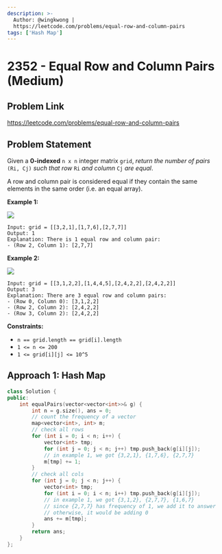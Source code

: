 ```yaml
---
description: >-
  Author: @wingkwong |
  https://leetcode.com/problems/equal-row-and-column-pairs
tags: ['Hash Map']
---
```


# 2352 - Equal Row and Column Pairs (Medium)

## Problem Link

https://leetcode.com/problems/equal-row-and-column-pairs

## Problem Statement

Given a **0-indexed** `n x n` integer matrix `grid`, _return the number of pairs_ `(Ri, Cj)` _such that row_ `Ri` _and column_ `Cj` _are equal_.

A row and column pair is considered equal if they contain the same elements in the same order (i.e. an equal array).

&#x20;

**Example 1:**

![](https://assets.leetcode.com/uploads/2022/06/01/ex1.jpg)

```
Input: grid = [[3,2,1],[1,7,6],[2,7,7]]
Output: 1
Explanation: There is 1 equal row and column pair:
- (Row 2, Column 1): [2,7,7]
```

**Example 2:**

![](https://assets.leetcode.com/uploads/2022/06/01/ex2.jpg)

```
Input: grid = [[3,1,2,2],[1,4,4,5],[2,4,2,2],[2,4,2,2]]
Output: 3
Explanation: There are 3 equal row and column pairs:
- (Row 0, Column 0): [3,1,2,2]
- (Row 2, Column 2): [2,4,2,2]
- (Row 3, Column 2): [2,4,2,2]
```

**Constraints:**

* `n == grid.length == grid[i].length`
* `1 <= n <= 200`
* `1 <= grid[i][j] <= 10^5`

## Approach 1: Hash Map

<SolutionAuthor name="@wingkwong"/>

```cpp
class Solution {
public:
    int equalPairs(vector<vector<int>>& g) {
        int n = g.size(), ans = 0;
        // count the frequency of a vector
        map<vector<int>, int> m;
        // check all rows
        for (int i = 0; i < n; i++) {
            vector<int> tmp;
            for (int j = 0; j < n; j++) tmp.push_back(g[i][j]);
            // in example 1, we got {3,2,1}, {1,7,6}, {2,7,7}
            m[tmp] += 1;
        }
        // check all cols
        for (int j = 0; j < n; j++) {
            vector<int> tmp;
            for (int i = 0; i < n; i++) tmp.push_back(g[i][j]);
            // in example 1, we got {3,1,2}, {2,7,7}, {1,6,7}
            // since {2,7,7} has frequency of 1, we add it to answer 
            // otherwise, it would be adding 0
            ans += m[tmp];
        }
        return ans;
    }
};
```